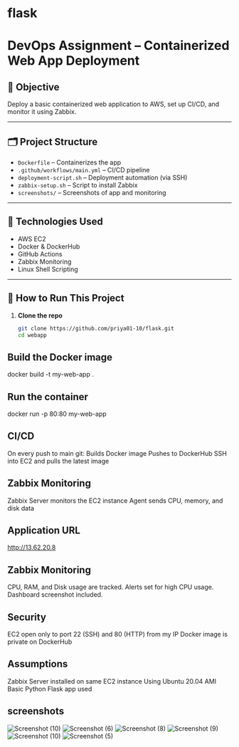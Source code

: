 # flask
# DevOps Assignment – Containerized Web App Deployment

## 🔧 Objective
Deploy a basic containerized web application to AWS, set up CI/CD, and monitor it using Zabbix.

---

## 🗂 Project Structure

- `Dockerfile` – Containerizes the app
- `.github/workflows/main.yml` – CI/CD pipeline
- `deployment-script.sh` – Deployment automation (via SSH)
- `zabbix-setup.sh` – Script to install Zabbix
- `screenshots/` – Screenshots of app and monitoring

---

## 📁 Technologies Used

- AWS EC2
- Docker & DockerHub
- GitHub Actions
- Zabbix Monitoring
- Linux Shell Scripting

---

## 🚀 How to Run This Project

1. **Clone the repo**
   ```bash
   git clone https://github.com/priya01-10/flask.git
   cd webapp

## Build the Docker image
docker build -t my-web-app .

## Run the container
docker run -p 80:80 my-web-app

## CI/CD
On every push to main git:
Builds Docker image
Pushes to DockerHub
SSH into EC2 and pulls the latest image

## Zabbix Monitoring
Zabbix Server monitors the EC2 instance
Agent sends CPU, memory, and disk data

## Application URL
http://13.62.20.8

## Zabbix Monitoring
CPU, RAM, and Disk usage are tracked.
Alerts set for high CPU usage.
Dashboard screenshot included.

## Security
EC2 open only to port 22 (SSH) and 80 (HTTP) from my IP
Docker image is private on DockerHub

## Assumptions
Zabbix Server installed on same EC2 instance
Using Ubuntu 20.04 AMI
Basic Python Flask app used

## screenshots
![Screenshot (10)](https://github.com/user-attachments/assets/4de11ad5-a878-4a4c-8eac-d66c25e2cbd1)
![Screenshot (6)](https://github.com/user-attachments/assets/5b7b7c4c-5f85-484a-ab98-e73c4c004098)
![Screenshot (8)](https://github.com/user-attachments/assets/5a217399-16dd-432b-9cda-3c484495c456)
![Screenshot (9)](https://github.com/user-attachments/assets/7a40301e-988a-427c-bca8-c3ae1375280d)
![Screenshot (10)](https://github.com/user-attachments/assets/f019b262-7c1c-49ef-ae7e-88c7ade17dc1)
![Screenshot (5)](https://github.com/user-attachments/assets/f85e2a1e-8815-46f7-bd68-b73e6d48c05c)












